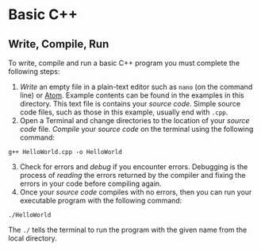 # Basic C++
## Write, Compile, Run

To write, compile and run a basic C++ program you must complete the following steps:

1. _Write_ an empty file in a plain-text editor such as `nano` (on the command line) or [Atom](https://atom.io/). Example contents can be found in the examples in this directory. This text file is contains your _source code_. Simple source code files, such as those in this example, usually end with `.cpp`.
2. Open a Terminal and change directories to the location of your _source code_ file.
_Compile_ your _source code_ on the terminal using the following command:
```shell
g++ HelloWorld.cpp -o HelloWorld
```
3. Check for errors and _debug_ if you encounter errors. Debugging is the process of _reading_ the errors returned by the compiler and fixing the errors in your code before compiling again.
4. Once your _source code_ compiles with no errors, then you can run your executable program with the following command:
```shell
./HelloWorld
```
The `./` tells the terminal to run the program with the given name from the local directory.
